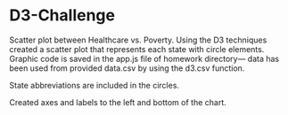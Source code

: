 # D3-Challenge

Scatter plot between Healthcare vs. Poverty.
Using the D3 techniques created a scatter plot that represents each state with circle elements. 
Graphic code is saved in the app.js file of homework directory— data has been used from provided data.csv by using the d3.csv function. 

State abbreviations are included in the circles.

Created axes and labels to the left and bottom of the chart.
